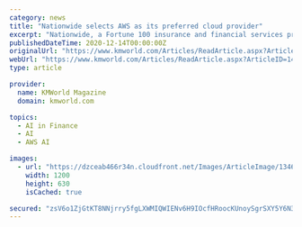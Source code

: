 ```yaml
---
category: news
title: "Nationwide selects AWS as its preferred cloud provider"
excerpt: "Nationwide, a Fortune 100 insurance and financial services provider, is expanding its relationship with AWS and has selected AWS as its preferred cloud provider. Nationwide is leveraging AWS’ services, including analytics, database, machine learning ..."
publishedDateTime: 2020-12-14T00:00:00Z
originalUrl: "https://www.kmworld.com/Articles/ReadArticle.aspx?ArticleID=144325"
webUrl: "https://www.kmworld.com/Articles/ReadArticle.aspx?ArticleID=144325"
type: article

provider:
  name: KMWorld Magazine
  domain: kmworld.com

topics:
  - AI in Finance
  - AI
  - AWS AI

images:
  - url: "https://dzceab466r34n.cloudfront.net/Images/ArticleImage/134650-1200-by-630-suburban-home-shutterstock-745809697--ORG.jpg"
    width: 1200
    height: 630
    isCached: true

secured: "zsV6o1ZjGtKT8NNjrry5fgLXWMIQWIENv6H9IOcfHRoocKUnoySgrSXY5Y6N3Sb0itxIjogwkqyb55s49lKXgC3/3qi+CsknzF2JwBBmRfpChYcpGs6FZniDRyA9JMgwS6Ac1RKW257vFh6KWIMabq4JBEJylACIDsrBMS2YaWfwhziIHJSt9wi7TX44t1jkCVcApTZY0X/VGYdlQOfrveYKt8gTGwP1pRP5ZjdbYnjhJHVAT9GKbHMDq6dCSJyjKzyjnneCWz4MSX62Gz8rUTlgHSmMuepSMp1xHQcL05WsoA4NMxpRk9l3OmVzQQb8zAq5Xxa9rxdgi8L+FFq3cZ6RXFyJS7RgJgvZJNplMZE=;yH5TbEKUEUuQYbhnqnqhPQ=="
---
```


